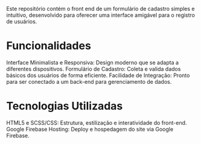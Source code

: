 Este repositório contém o front end de um formulário de cadastro simples e intuitivo, desenvolvido para oferecer uma interface amigável para o registro de usuários.

# Funcionalidades
Interface Minimalista e Responsiva: Design moderno que se adapta a diferentes dispositivos.
Formulário de Cadastro: Coleta e valida dados básicos dos usuários de forma eficiente.
Facilidade de Integração: Pronto para ser conectado a um back-end para gerenciamento de dados.

# Tecnologias Utilizadas
HTML5 e SCSS/CSS: Estrutura, estilização e interatividade do front-end.
Google Firebase Hosting: Deploy e hospedagem do site via Google Firebase.
